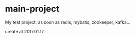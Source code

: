 # main-project

My test project, as soon as redis, mybatis, zookeeper, kafka...

create at 2017.01.17
